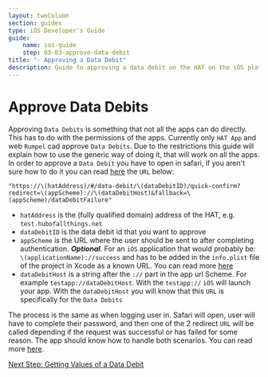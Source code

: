 ```yaml
---
layout: twoColumn
section: guides
type: iOS Developer's Guide
guide: 
    name: ios-guide
    step: 03-03-approve-data-debit
title: "- Approving a Data Debit"
description: Guide to approving a data debit on the HAT on the iOS platform
---
```


# Approve Data Debits

Approving `Data Debits` is something that not all the apps can do directly. This has to do with the permissions of the apps. Currently only `HAT App` and web `Rumpel` cad approve `Data Debits`. Due to the restrictions this guide will explain how to use the generic way of doing it, that will work on all the apps. In order to approve a `Data Debit` you have to open in safari, if you aren't sure how to do it you can read [here](01-01-hat-login.html) the `URL` below:

```javascriptnoselect
"https://\(hatAddress)/#/data-debit/\(dataDebitID)/quick-confirm?redirect=\(appScheme)://\(dataDebitHost)&fallback=\(appScheme)/dataDebitFailure"
```

* `hatAddress` is the (fully qualified domain) address of the HAT, e.g. `test.hubofallthings.net`
* `dataDebitID` is the data debit id that you want to approve
* `appScheme` is the URL where the user should be sent to after completing authentication. ***Optional***. For an `iOS` application that would probably be: `\(applicationName)://success` and has to be added in the `info.plist` file of the project in Xcode as a known URL. You can read more [here](01-02-user-login.html)
* `dataDebitHost` is a string after the `://` part in the app url Scheme. For example `testapp://dataDebitHost`. With the `testapp://` `iOS` will launch your app. With the `dataDebitHost` you will know that this `URL` is specifically for the `Data Debits`

The process is the same as when logging user in. Safari will open, user will have to complete their password, and then one of the 2 redirect `URL` will be called depending if the request was successful or has failed for some reason. The app should know how to handle both scenarios. You can read more [here](01-02-user-login.html).

<nav class="pager-nav">
<a href="" style="display:none;"></a>
<a href="03-04-get-data-debit-values.html">Next Step: Getting Values of a Data Debit</a>
</nav>
